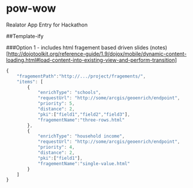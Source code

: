 pow-wow
=======

Realator App Entry for Hackathon

##Template-ify

###Option 1 - includes html fragement based driven slides (notes)[http://dojotoolkit.org/reference-guide/1.9/dojox/mobile/dynamic-content-loading.html#load-content-into-existing-view-and-perform-transition]

```javascript
{
    "fragementPath":"http://.../project/fragements/",
    "items": [
        {
            "enrichType": "schools",
            "requestUrl": "http://some/arcgis/geoenrich/endpoint",
            "priority": 5,
            "distance": 2,
            "pki":["field1","field2","field3"],
            "fragementName":"three-rows.html"
        },
        {
            "enrichType": "household income",
            "requestUrl": "http://some/arcgis/geoenrich/endpoint",
            "priority": 4,
            "distance": 2,
            "pki":["field1"],
            "fragementName":"single-value.html"
        }
    ]
}
```
